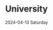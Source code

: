 ---
date:
- 2024-04-13 Saturday
layout: list
title: University
tags:
categories:
lastMod: 2024-04-13
---
